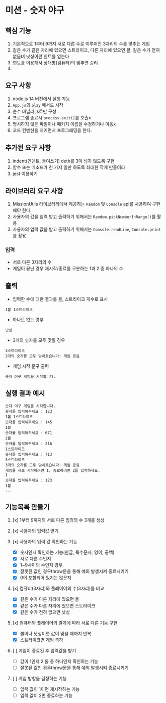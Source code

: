 # 미션 - 숫자 야구

## 핵심 기능

1. 기본적으로 1부터 9까지 서로 다른 수로 이루어진 3자리의 수를 맞추는 게임
2. 같은 수가 같은 자리에 있으면 스트라이크, 다른 자리에 있으면 볼, 같은 수가 전혀 없음녀 낫싱이란 힌트를 얻는다
3. 힌트를 이용해서 상대방(컴퓨터)의 맞추면 승리
4.

## 요구 사항

1. node.js 14 버전에서 실행 가능
2. `App.js`의 `play` 메서드 시작
3. 순수 바닐라 js로만 구성
4. 프로그램 종료시 `process.exit()`를 호출x
5. 명시하지 않은 파일이나 패키지 이름을 수정하거나 이동x
6. 코드 컨벤션을 지키면서 프로그래밍을 한다.

## 추가된 요구 사항

1. indent(인덴트, 들여쓰기) deth를 3이 넘지 않도록 구현
2. 함수 또는 메소드가 한 가지 일만 하도록 최대한 작게 만들어라
3. jest 이용하기

## 라이브러리 요구 사항

1. MissionUtils 라이브러리에서 제공하는 `Random` 및 `Console` api를 사용하여 구현해야 한다.
2. 사용자의 값을 입력 받고 출력하기 위해서는 `Random.pickNumberInRange()`를 활용
3. 사용자의 입력 값을 받고 출력하기 위해서는 `Console.readLine`, `Console.print`를 활용

### 입력

- 서로 다른 3자리의 수
- 게임이 끝난 경우 재시작/종료를 구분하는 1과 2 중 하나의 수

## 출력

- 입력한 수에 대한 결과를 볼, 스트라이크 개수로 표시

```
1볼 1스트라이크
```

- 하나도 없는 경우

```
낫싱
```

- 3개의 숫자를 모두 맞힐 경우

```
3스트라이크
3개의 숫자를 모두 맞히셨습니다! 게임 종료
```

- 게임 시작 문구 출력

```
숫자 야구 게임을 시작합니다.
```

## 실행 결과 예시

```
숫자 야구 게임을 시작합니다.
숫자를 입력해주세요 : 123
1볼 1스트라이크
숫자를 입력해주세요 : 145
1볼
숫자를 입력해주세요 : 671
2볼
숫자를 입력해주세요 : 216
1스트라이크
숫자를 입력해주세요 : 713
3스트라이크
3개의 숫자를 모두 맞히셨습니다! 게임 종료
게임을 새로 시작하려면 1, 종료하려면 2를 입력하세요.
1
숫자를 입력해주세요 : 123
1볼
...
```

## 기능목록 만들기

1. [x] 1부터 9까지의 서로 다른 임의의 수 3개를 생성
2. [x] 사용자의 입력값 받기
3. [x] 사용자의 입력 값 확인하는 기능

   - [x] 숫자인지 확인하는 기능(한글, 특수문자, 영어, 공백)
   - [x] 서로 다른 수인지
   - [x] 1~9사이의 수인지 경우
   - [x] 잘못된 값인 경우throw문을 통해 예외 발생시켜 종료시키기
   - [x] 0이 포함되어 있지는 않은지

4. [x] 컴퓨터(3자리)와 플레이어의 수(3자리)를 비교

   - [x] 같은 수가 다른 자리에 있으면 볼
   - [x] 같은 수가 다른 자리에 있으면 스트라이크
   - [x] 같은 수가 전혀 없으면 낫싱

5. [x] 컴퓨터와 플레이어의 결과에 따라 서로 다른 기능 구현

   - [x] 볼이나 낫싱이면 값이 맞을 때까지 반복
   - [x] 스트라이크면 게임 축하

6. [ ] 게임이 종료된 후 입력값을 받기

   - [ ] 값이 1인지 2 둘 중 하나인지 확인하는 기능
   - [ ] 잘못된 값인 경우throw문을 통해 예외 발생시켜 종료시키기

7. [ ] 게임 방향을 결정하는 기능
   - [ ] 입력 값이 1이면 재시작하는 기능
   - [ ] 입력 값이 2면 종료하는 기능
